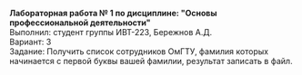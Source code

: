 **Лабораторная работа № 1 по дисциплине: "Основы профессиональной деятельности"** <br/>
Выполнил: студент группы ИВТ-223, Бережнов А.Д.<br/>
Вариант: 3<br/>
Задание: Получить список сотрудников ОмГТУ, фамилия которых начинается с первой буквы вашей фамилии, результат записать в файл.<br/>
